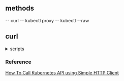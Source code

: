##

## methods

-- curl
-- kubectl proxy
-- kubectl --raw

## curl

<details><summary>scripts</summary>

Extract API Server Endpoint

```
export KUBE_API=$(kubectl config view --raw -o jsonpath='{.clusters[0].cluster.server}')
```

Extract and Decode the Client Certificate / Client Key / CA Certificate

```
kubectl config view --raw -o jsonpath='{.users[0].user.client-certificate-data}' | base64 -d > ~/client.crt
kubectl config view --raw -o jsonpath='{.users[0].user.client-key-data}' | base64 -d > ~/client.key
kubectl config view --raw -o jsonpath='{.clusters[0].cluster.certificate-authority-data}' | base64 -d > ~/ca.crt
```

Use curl to Call the Kubernetes API

```
curl --cert ~/client.crt --key ~/client.key --cacert ~/ca.crt ${KUBE_API}/api
```

### create a deployment

HTTP POST

```
curl ${KUBE_API}/apis/apps/v1/namespaces/default/deployments \
  --cert ~/client.crt \
  --key ~/client.key \
  --cacert ~/ca.crt \
  -X POST \
  -H 'Content-Type: application/yaml' \
  -d '---
apiVersion: apps/v1
kind: Deployment
metadata:
  name: sleep
spec:
  replicas: 1
  selector:
    matchLabels:
      app: sleep
  template:
    metadata:
      labels:
        app: sleep
    spec:
      containers:
      - name: sleep
        image: curlimages/curl
        command: ["/bin/sleep", "365d"]
'

```

### get all objects in the default namespace

```
curl $KUBE_API/apis/apps/v1/namespaces/default/deployments \
  --cert ~/client.crt \
  --key ~/client.key \
  --cacert ~/ca.crt
```

### get an object by a name and a namespace

```
curl $KUBE_API/apis/apps/v1/namespaces/default/deployments/sleep \
  --cert ~/client.crt \
  --key ~/client.key \
  --cacert ~/ca.crt
```

### watch

```
curl ${KUBE_API}/apis/apps/v1/namespaces/default/deployments?watch=true \
  --cert ~/client.crt \
  --key ~/client.key \
  --cacert ~/ca.crt

```

</details>

### Reference

[How To Call Kubernetes API using Simple HTTP Client](https://iximiuz.com/en/posts/kubernetes-api-call-simple-http-client/)
